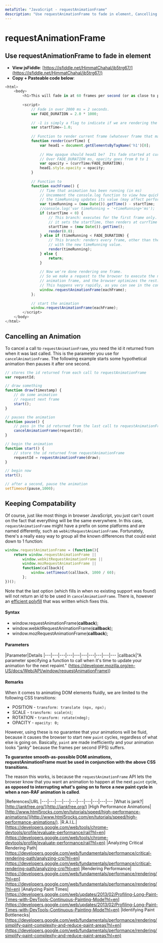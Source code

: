 ```yaml
---
metaTitle: "JavaScript - requestAnimationFrame"
description: "Use requestAnimationFrame to fade in element, Cancelling an Animation, Keeping Compatability"
---
```


# requestAnimationFrame



## Use requestAnimationFrame to fade in element


- **View jsFiddle**: [https://jsfiddle.net/HimmatChahal/jb5trg67/](https://jsfiddle.net/HimmatChahal/jb5trg67/)
- **Copy + Pasteable code below**:

```js
<html>
    <body>
        <h1>This will fade in at 60 frames per second (or as close to possible as your hardware allows)</h1>
        
        <script>
            // Fade in over 2000 ms = 2 seconds.
            var FADE_DURATION = 2.0 * 1000; 
            
            // -1 is simply a flag to indicate if we are rendering the very 1st frame
            var startTime=-1.0; 
            
            // Function to render current frame (whatever frame that may be)
            function render(currTime) { 
                var head1 = document.getElementsByTagName('h1')[0]; 
            
                // How opaque should head1 be?  Its fade started at currTime=0.
                // Over FADE_DURATION ms, opacity goes from 0 to 1
                var opacity = (currTime/FADE_DURATION);
                head1.style.opacity = opacity;
            }
            
            // Function to 
            function eachFrame() {
                // Time that animation has been running (in ms)
                // Uncomment the console.log function to view how quickly 
                // the timeRunning updates its value (may affect performance)
                var timeRunning = (new Date()).getTime() - startTime;
                //console.log('var timeRunning = '+timeRunning+'ms');
                if (startTime < 0) {
                    // This branch: executes for the first frame only.
                    // it sets the startTime, then renders at currTime = 0.0
                    startTime = (new Date()).getTime();
                    render(0.0);
                } else if (timeRunning < FADE_DURATION) {
                    // This branch: renders every frame, other than the 1st frame,
                    // with the new timeRunning value.
                    render(timeRunning);
                } else {
                    return;
                }
            
                // Now we're done rendering one frame.
                // So we make a request to the browser to execute the next
                // animation frame, and the browser optimizes the rest.
                // This happens very rapidly, as you can see in the console.log();
                window.requestAnimationFrame(eachFrame);
            };
            
            // start the animation
            window.requestAnimationFrame(eachFrame);    
        </script>
    </body>
</html>

```



## Cancelling an Animation


To cancel a call to `requestAnimationFrame`, you need the id it returned from when it was last called.  This is the parameter you use for `cancelAnimationFrame`.  The following example starts some hypothetical animation then pauses it after one second.

```js
// stores the id returned from each call to requestAnimationFrame
var requestId;

// draw something
function draw(timestamp) {
    // do some animation
    // request next frame
    start();
}

// pauses the animation
function pause() {
    // pass in the id returned from the last call to requestAnimationFrame
    cancelAnimationFrame(requestId);
}

// begin the animation
function start() {
    // store the id returned from requestAnimationFrame
    requestId = requestAnimationFrame(draw);
}

// begin now
start();

// after a second, pause the animation
setTimeout(pause,1000);

```



## Keeping Compatability


Of course, just like most things in browser JavaScript, you just can't count on the fact that everything will be the same everywhere. In this case, `requestAnimationFrame` might have a prefix on some platforms and are named differently, such as `webkitRequestAnimationFrame`. Fortunately, there's a really easy way to group all the known differences that could exist down to 1 function:

```js
window.requestAnimationFrame = (function(){
    return window.requestAnimationFrame ||
        window.webkitRequestAnimationFrame ||
        window.mozRequestAnimationFrame ||
        function(callback){
            window.setTimeout(callback, 1000 / 60);
        };
})();

```

Note that the last option (which fills in when no existing support was found) will not return an id to be used in `cancelAnimationFrame`. There is, however an [efficient polyfill](https://gist.github.com/paulirish/1579671) that was written which fixes this.



#### Syntax


- window.requestAnimationFrame(**callback**);
- window.webkitRequestAnimationFrame(**callback**);
- window.mozRequestAnimationFrame(**callback**);



#### Parameters


|Parameter|Details
|---|---|---|---|---|---|---|---|---|---
|callback|"A parameter specifying a function to call when it's time to update your animation for the next repaint." ([https://developer.mozilla.org/en-US/docs/Web/API/window/requestAnimationFrame)](https://developer.mozilla.org/en-US/docs/Web/API/window/requestAnimationFrame))



#### Remarks


When it comes to animating DOM elements fluidly, we are limited to the following CSS transitions:

- POSITION - `transform: translate (npx, npx);`
- SCALE - `transform: scale(n)`;
- ROTATION - `transform: rotate(ndeg);`
- OPACITY - `opacity: 0;`

However, using these is no guarantee that your animations will be fluid, because it causes the browser to start new `paint` cycles, regardless of what else is going on. Basically, `paint` are made inefficiently and your animation looks "janky" because the frames per second (FPS) suffers.

**To guarantee smooth-as-possible DOM animations, requestAnimationFrame must be used in conjunction with the above CSS transitions.**

The reason this works, is because the `requestAnimationFrame` API lets the browser know that you want an animation to happen at the next `paint` cycle, **as opposed to interrupting what's going on to force a new paint cycle in when a non-RAF animation is called**.

|References|URL
|---|---|---|---|---|---|---|---|---|---
|What is jank?|[http://jankfree.org/](http://jankfree.org/)
|High Performance Animations|[http://www.html5rocks.com/en/tutorials/speed/high-performance-animations/](http://www.html5rocks.com/en/tutorials/speed/high-performance-animations/).
|R.A.I.L.|[https://developers.google.com/web/tools/chrome-devtools/profile/evaluate-performance/rail?hl=en](https://developers.google.com/web/tools/chrome-devtools/profile/evaluate-performance/rail?hl=en)
|Analyzing Critical Rendering Path|[https://developers.google.com/web/fundamentals/performance/critical-rendering-path/analyzing-crp?hl=en](https://developers.google.com/web/fundamentals/performance/critical-rendering-path/analyzing-crp?hl=en)
|Rendering Performance|[https://developers.google.com/web/fundamentals/performance/rendering/?hl=en](https://developers.google.com/web/fundamentals/performance/rendering/?hl=en)
|Analyzing Paint Times|[https://developers.google.com/web/updates/2013/02/Profiling-Long-Paint-Times-with-DevTools-Continuous-Painting-Mode?hl=en](https://developers.google.com/web/updates/2013/02/Profiling-Long-Paint-Times-with-DevTools-Continuous-Painting-Mode?hl=en)
|Identifying Paint Bottlenecks|[https://developers.google.com/web/fundamentals/performance/rendering/simplify-paint-complexity-and-reduce-paint-areas?hl=en](https://developers.google.com/web/fundamentals/performance/rendering/simplify-paint-complexity-and-reduce-paint-areas?hl=en)

